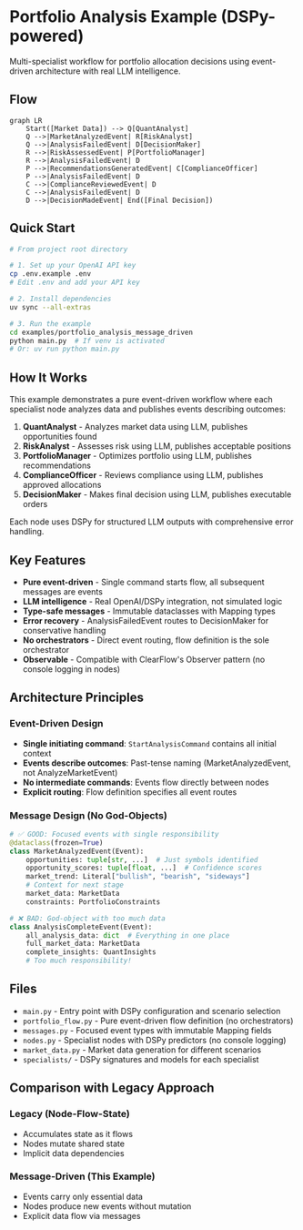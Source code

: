 # Portfolio Analysis Example (DSPy-powered)

Multi-specialist workflow for portfolio allocation decisions using event-driven architecture with real LLM intelligence.

## Flow

```mermaid
graph LR
    Start([Market Data]) --> Q[QuantAnalyst]
    Q -->|MarketAnalyzedEvent| R[RiskAnalyst]
    Q -->|AnalysisFailedEvent| D[DecisionMaker]
    R -->|RiskAssessedEvent| P[PortfolioManager]
    R -->|AnalysisFailedEvent| D
    P -->|RecommendationsGeneratedEvent| C[ComplianceOfficer]
    P -->|AnalysisFailedEvent| D
    C -->|ComplianceReviewedEvent| D
    C -->|AnalysisFailedEvent| D
    D -->|DecisionMadeEvent| End([Final Decision])
```

## Quick Start

```bash
# From project root directory

# 1. Set up your OpenAI API key
cp .env.example .env
# Edit .env and add your API key

# 2. Install dependencies
uv sync --all-extras

# 3. Run the example
cd examples/portfolio_analysis_message_driven
python main.py  # If venv is activated
# Or: uv run python main.py
```

## How It Works

This example demonstrates a pure event-driven workflow where each specialist node analyzes data and publishes events describing outcomes:

1. **QuantAnalyst** - Analyzes market data using LLM, publishes opportunities found
2. **RiskAnalyst** - Assesses risk using LLM, publishes acceptable positions
3. **PortfolioManager** - Optimizes portfolio using LLM, publishes recommendations
4. **ComplianceOfficer** - Reviews compliance using LLM, publishes approved allocations
5. **DecisionMaker** - Makes final decision using LLM, publishes executable orders

Each node uses DSPy for structured LLM outputs with comprehensive error handling.

## Key Features

- **Pure event-driven** - Single command starts flow, all subsequent messages are events
- **LLM intelligence** - Real OpenAI/DSPy integration, not simulated logic
- **Type-safe messages** - Immutable dataclasses with Mapping types
- **Error recovery** - AnalysisFailedEvent routes to DecisionMaker for conservative handling
- **No orchestrators** - Direct event routing, flow definition is the sole orchestrator
- **Observable** - Compatible with ClearFlow's Observer pattern (no console logging in nodes)

## Architecture Principles

### Event-Driven Design

- **Single initiating command**: `StartAnalysisCommand` contains all initial context
- **Events describe outcomes**: Past-tense naming (MarketAnalyzedEvent, not AnalyzeMarketEvent)
- **No intermediate commands**: Events flow directly between nodes
- **Explicit routing**: Flow definition specifies all event routes

### Message Design (No God-Objects)

```python
# ✅ GOOD: Focused events with single responsibility
@dataclass(frozen=True)
class MarketAnalyzedEvent(Event):
    opportunities: tuple[str, ...]  # Just symbols identified
    opportunity_scores: tuple[float, ...]  # Confidence scores
    market_trend: Literal["bullish", "bearish", "sideways"]
    # Context for next stage
    market_data: MarketData
    constraints: PortfolioConstraints

# ❌ BAD: God-object with too much data
class AnalysisCompleteEvent(Event):
    all_analysis_data: dict  # Everything in one place
    full_market_data: MarketData
    complete_insights: QuantInsights
    # Too much responsibility!
```

## Files

- `main.py` - Entry point with DSPy configuration and scenario selection
- `portfolio_flow.py` - Pure event-driven flow definition (no orchestrators)
- `messages.py` - Focused event types with immutable Mapping fields
- `nodes.py` - Specialist nodes with DSPy predictors (no console logging)
- `market_data.py` - Market data generation for different scenarios
- `specialists/` - DSPy signatures and models for each specialist

## Comparison with Legacy Approach

### Legacy (Node-Flow-State)

- Accumulates state as it flows
- Nodes mutate shared state
- Implicit data dependencies

### Message-Driven (This Example)

- Events carry only essential data
- Nodes produce new events without mutation
- Explicit data flow via messages
